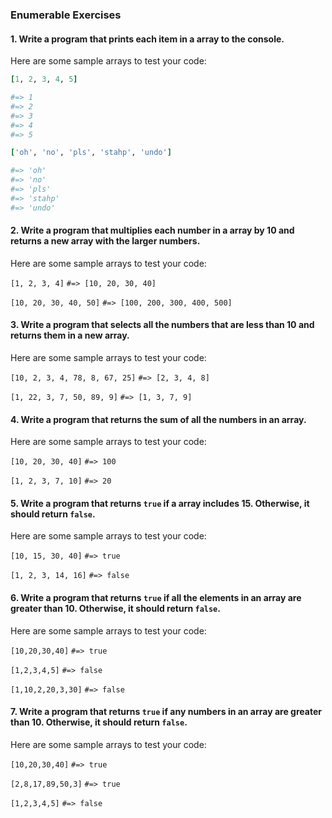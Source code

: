 ### Enumerable Exercises
#### 1. Write a program that prints **each** item in a array to the console.

Here are some sample arrays to test your code:

~~~ruby
[1, 2, 3, 4, 5]

#=> 1
#=> 2
#=> 3
#=> 4
#=> 5
~~~

~~~ruby
['oh', 'no', 'pls', 'stahp', 'undo']

#=> 'oh'
#=> 'no'
#=> 'pls'
#=> 'stahp'
#=> 'undo'
~~~

#### 2. Write a program that multiplies each number in a array by 10 and returns a new array with the larger numbers.

Here are some sample arrays to test your code:

`[1, 2, 3, 4]` 
`#=> [10, 20, 30, 40]`

`[10, 20, 30, 40, 50]`
`#=> [100, 200, 300, 400, 500]`


#### 3. Write a program that **selects** all the numbers that are less than 10 and returns them in a new array.

Here are some sample arrays to test your code:

`[10, 2, 3, 4, 78, 8, 67, 25]` 
`#=> [2, 3, 4, 8]`

`[1, 22, 3, 7, 50, 89, 9]` 
`#=> [1, 3, 7, 9]`

#### 4. Write a program that returns the sum of all the numbers in an array.

Here are some sample arrays to test your code:

`[10, 20, 30, 40]` 
`#=> 100`

`[1, 2, 3, 7, 10]` 
`#=> 20`

#### 5. Write a program that returns `true` if a array **includes** 15. Otherwise, it should return `false`.

Here are some sample arrays to test your code:

`[10, 15, 30, 40]` 
`#=> true`

`[1, 2, 3, 14, 16]` 
`#=> false`

#### 6. Write a program that returns `true` if **all** the elements in an array are greater than 10. Otherwise, it should return `false`.

Here are some sample arrays to test your code:

`[10,20,30,40]` 
`#=> true`

`[1,2,3,4,5]` 
`#=> false`

`[1,10,2,20,3,30]` 
`#=> false`

#### 7. Write a program that returns `true` if **any** numbers in an array are greater than 10. Otherwise, it should return `false`.

Here are some sample arrays to test your code:

`[10,20,30,40]` 
`#=> true`

`[2,8,17,89,50,3]` 
`#=> true`

`[1,2,3,4,5]` 
`#=> false`
